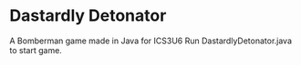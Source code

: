 # Dastardly Detonator
A Bomberman game made in Java for ICS3U6
Run DastardlyDetonator.java to start game.
